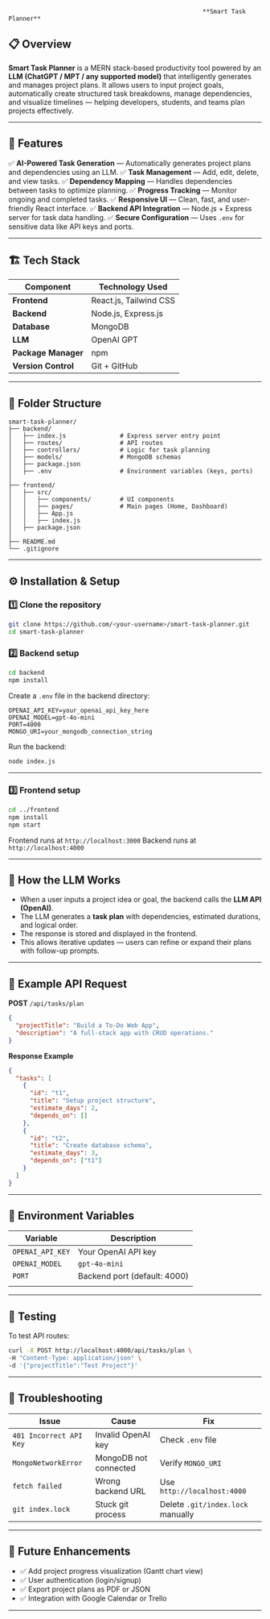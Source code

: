 

                                                          **Smart Task Planner**

## 📋 Overview

**Smart Task Planner** is a MERN stack-based productivity tool powered by an **LLM (ChatGPT / MPT / any supported model)** that intelligently generates and manages project plans.
It allows users to input project goals, automatically create structured task breakdowns, manage dependencies, and visualize timelines — helping developers, students, and teams plan projects effectively.

---

## 🚀 Features

✅ **AI-Powered Task Generation** — Automatically generates project plans and dependencies using an LLM.
✅ **Task Management** — Add, edit, delete, and view tasks.
✅ **Dependency Mapping** — Handles dependencies between tasks to optimize planning.
✅ **Progress Tracking** — Monitor ongoing and completed tasks.
✅ **Responsive UI** — Clean, fast, and user-friendly React interface.
✅ **Backend API Integration** — Node.js + Express server for task data handling.
✅ **Secure Configuration** — Uses `.env` for sensitive data like API keys and ports.

---

## 🏗️ Tech Stack

| Component           | Technology Used                                   |
| ------------------- | ------------------------------------------------- |
| **Frontend**        | React.js, Tailwind CSS                            |
| **Backend**         | Node.js, Express.js                               |
| **Database**        | MongoDB                                           |
| **LLM**             | OpenAI GPT                                        | 
| **Package Manager** | npm                                               |
| **Version Control** | Git + GitHub                                      |

---

## 📂 Folder Structure

```
smart-task-planner/
├── backend/
│   ├── index.js               # Express server entry point
│   ├── routes/                # API routes
│   ├── controllers/           # Logic for task planning
│   ├── models/                # MongoDB schemas
│   ├── package.json
│   ├── .env                   # Environment variables (keys, ports)
│
├── frontend/
│   ├── src/
│   │   ├── components/        # UI components
│   │   ├── pages/             # Main pages (Home, Dashboard)
│   │   ├── App.js
│   │   ├── index.js
│   ├── package.json
│
├── README.md
└── .gitignore
```

---

## ⚙️ Installation & Setup

### 1️⃣ Clone the repository

```bash
git clone https://github.com/<your-username>/smart-task-planner.git
cd smart-task-planner
```

### 2️⃣ Backend setup

```bash
cd backend
npm install
```

Create a `.env` file in the backend directory:

```env
OPENAI_API_KEY=your_openai_api_key_here
OPENAI_MODEL=gpt-4o-mini
PORT=4000
MONGO_URI=your_mongodb_connection_string
```

Run the backend:

```bash
node index.js
```

---

### 3️⃣ Frontend setup

```bash
cd ../frontend
npm install
npm start
```

Frontend runs at `http://localhost:3000`
Backend runs at `http://localhost:4000`

---

## 🧠 How the LLM Works

* When a user inputs a project idea or goal, the backend calls the **LLM API (OpenAI)**.
* The LLM generates a **task plan** with dependencies, estimated durations, and logical order.
* The response is stored and displayed in the frontend.
* This allows iterative updates — users can refine or expand their plans with follow-up prompts.

---

## 🧰 Example API Request

**POST** `/api/tasks/plan`

```json
{
  "projectTitle": "Build a To-Do Web App",
  "description": "A full-stack app with CRUD operations."
}
```

**Response Example**

```json
{
  "tasks": [
    {
      "id": "t1",
      "title": "Setup project structure",
      "estimate_days": 2,
      "depends_on": []
    },
    {
      "id": "t2",
      "title": "Create database schema",
      "estimate_days": 3,
      "depends_on": ["t1"]
    }
  ]
}
```

---

## 🧩 Environment Variables

| Variable         | Description                                         |
| ---------------- | --------------------------------------------------- |
| `OPENAI_API_KEY` | Your OpenAI API key                                 |
| `OPENAI_MODEL`   | `gpt-4o-mini`
| `PORT`           | Backend port (default: 4000)                        |
                        |


---

## 🧪 Testing

To test API routes:

```bash
curl -X POST http://localhost:4000/api/tasks/plan \
-H "Content-Type: application/json" \
-d '{"projectTitle":"Test Project"}'
```

---

## 🐛 Troubleshooting

| Issue                   | Cause                 | Fix                               |
| ----------------------- | --------------------- | --------------------------------- |
| `401 Incorrect API Key` | Invalid OpenAI key    | Check `.env` file                 |
| `MongoNetworkError`     | MongoDB not connected | Verify `MONGO_URI`                |
| `fetch failed`          | Wrong backend URL     | Use `http://localhost:4000`       |
| `git index.lock`        | Stuck git process     | Delete `.git/index.lock` manually |

---

## 🌟 Future Enhancements

* ✅ Add project progress visualization (Gantt chart view)
* ✅ User authentication (login/signup)
* ✅ Export project plans as PDF or JSON
* ✅ Integration with Google Calendar or Trello

---


